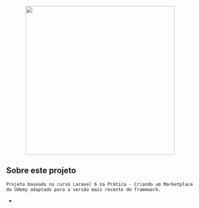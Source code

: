 <p align="center"><a href="https://laravel.com" target="_blank"><img src="https://raw.githubusercontent.com/laravel/art/master/logo-lockup/5%20SVG/2%20CMYK/1%20Full%20Color/laravel-logolockup-cmyk-red.svg" width="400"></a></p>

## Sobre este projeto

    Projeto baseado no curso Laravel 6 na Prática - Criando um Marketplace da Udemy adaptado para a versão mais recente do framework.

-
